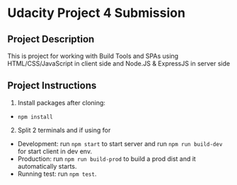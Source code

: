 # Udacity Project 4 Submission

## Project Description
This is project for working with Build Tools and SPAs using HTML/CSS/JavaScript in client side and Node.JS & ExpressJS in server side 

## Project Instructions
1. Install packages after cloning:
- `npm install`
2. Split 2 terminals and if using for 
- Development: run `npm start` to start server and run `npm run build-dev` for start client in dev env.
- Production: run `npm run build-prod` to build a prod dist and it automatically starts.
- Running test: run `npm test`.
